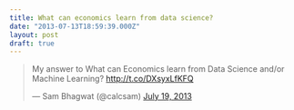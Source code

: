```yaml
---
title: What can economics learn from data science?
date: "2013-07-13T18:59:39.000Z"
layout: post
draft: true
---
```


<blockquote class="twitter-tweet" data-lang="en"><p lang="en" dir="ltr">My answer to What can Economics learn from Data Science and/or Machine Learning? <a href="http://t.co/DXsyxLfKFQ">http://t.co/DXsyxLfKFQ</a></p>&mdash; Sam Bhagwat (@calcsam) <a href="https://twitter.com/calcsam/status/358030269137158144">July 19, 2013</a></blockquote>
<script async src="//platform.twitter.com/widgets.js" charset="utf-8"></script>
